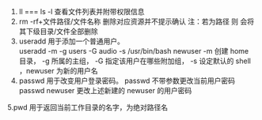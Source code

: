 1.  ll === ls -l  查看文件列表并附带权限信息
2.  rm -rf+文件路径/文件名称  删除对应资源并不提示确认   注：若为路径 则 会将其下级目录/文件全部删除 
3.  useradd       用于添加一个普通用户。   
      useradd -m -g users -G audio -s /usr/bin/bash newuser 
      -m 创建 home 目录， -g 所属的主组， -G 指定该用户在哪些附加组， -s 设定默认的 shell ，newuser 为新的用户名
4.  passwd      用于改变用户登录密码。
      passwd         不带参数更改当前用户密码
      passwd newuser 更改上述新建的 newuser 的用户密码
      
5.pwd         用于返回当前工作目录的名字，为绝对路径名
